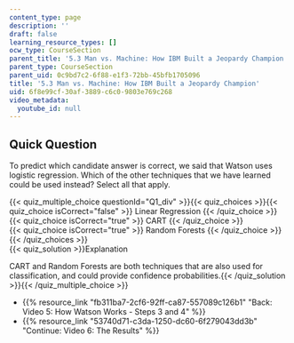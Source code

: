 ```yaml
---
content_type: page
description: ''
draft: false
learning_resource_types: []
ocw_type: CourseSection
parent_title: '5.3 Man vs. Machine: How IBM Built a Jeopardy Champion '
parent_type: CourseSection
parent_uid: 0c9bd7c2-6f88-e1f3-72bb-45bfb1705096
title: '5.3 Man vs. Machine: How IBM Built a Jeopardy Champion'
uid: 6f8e99cf-30af-3889-c6c0-9803e769c268
video_metadata:
  youtube_id: null
---
```

## Quick Question

To predict which candidate answer is correct, we said that Watson uses logistic regression. Which of the other techniques that we have learned could be used instead? Select all that apply.

{{< quiz_multiple_choice questionId="Q1_div" >}}{{< quiz_choices >}}{{< quiz_choice isCorrect="false" >}} Linear Regression {{< /quiz_choice >}}  
{{< quiz_choice isCorrect="true" >}} CART {{< /quiz_choice >}}  
{{< quiz_choice isCorrect="true" >}} Random Forests {{< /quiz_choice >}}{{< /quiz_choices >}}  
{{< quiz_solution >}}Explanation

CART and Random Forests are both techniques that are also used for classification, and could provide confidence probabilities.{{< /quiz_solution >}}{{< /quiz_multiple_choice >}}

- {{% resource_link "fb311ba7-2cf6-92ff-ca87-557089c126b1" "Back: Video 5: How Watson Works - Steps 3 and 4" %}}
- {{% resource_link "53740d71-c3da-1250-dc60-6f279043dd3b" "Continue: Video 6: The Results" %}}